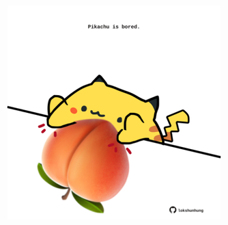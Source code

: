 <!-- built at 10/01/2024, 02:12:28 UTC -->
<p align="center">
  <img width="500" height="500" src="./ReadmeImage.svg">
</p>
